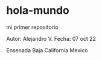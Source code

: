 # hola-mundo
mi primer repositorio

Autor: Alejandro V.
Fecha: 07 oct 22

Ensenada Baja California Mexico
